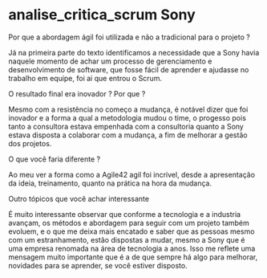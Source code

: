 # analise_critica_scrum Sony

Por que a abordagem ágil foi utilizada e não a tradicional para o projeto ?

Já na primeira parte do texto identificamos a necessidade que a Sony havia naquele momento de achar um processo de gerenciamento e desenvolvimento de software, que fosse fácil de aprender e ajudasse no trabalho em equipe, foi ai que entrou o Scrum. 

O resultado final era inovador ? Por que ?

Mesmo com a resistência no começo a mudança, é notável dizer que foi inovador e a forma a qual a metodologia mudou o time, o progesso pois tanto a consultora estava empenhada com a consultoria quanto a Sony estava disposta a colaborar com a mudança, a fim de melhorar a gestão dos projetos. 

O que você faria diferente ?

Ao meu ver a forma como a Agile42 agil foi incrível, desde a apresentação da ideia, treinamento, quanto na prática na hora da mudança.

Outro tópicos que você achar interessante 

É muito interessante observar que conforme a tecnologia e a industria avançam, os métodos e abordagem para seguir com um projeto também evoluem, e o que me deixa mais encatado e saber que as pessoas mesmo com um estranhamento, estão dispostas a mudar, mesmo a Sony que é uma empresa renomada na área de tecnologia a anos. Isso me reflete uma mensagem muito importante que é a de que sempre há algo para melhorar, novidades para se aprender, se você estiver disposto.
